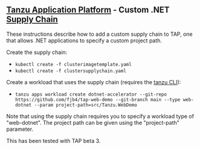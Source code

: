 ## [Tanzu Application Platform](https://docs.vmware.com/en/VMware-Tanzu-Application-Platform/index.html) - Custom .NET [Supply Chain](https://cartographer.sh/)

These instructions describe how to add a custom supply chain to TAP, one that allows .NET applications to specify a custom project path.

Create the supply chain:

* `kubectl create -f clusterimagetemplate.yaml`
* `kubectl create -f clustersupplychain.yaml`

Create a workload that uses the supply chain (requires the [tanzu CLI](https://docs.vmware.com/en/VMware-Tanzu-Application-Platform/0.3/tap-0-3/GUID-install-general.html#cli-and-plugin)):

* `tanzu apps workload create dotnet-accelerator --git-repo https://github.com/fjb4/tap-web-demo --git-branch main --type web-dotnet --param project-path=src/Tanzu.WebDemo`

Note that using the supply chain requires you to specify a workload type of "web-dotnet". The project path can be given using the "project-path" parameter.

This has been tested with TAP beta 3.
